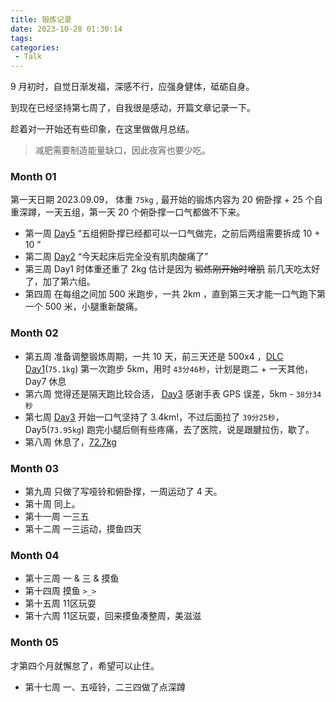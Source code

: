 ```yaml
---
title: 锻炼记录
date: 2023-10-28 01:30:14
tags:
categories:
 - Talk
---
```


9 月初时，自觉日渐发福，深感不行，应强身健体，砥砺自身。

到现在已经坚持第七周了，自我很是感动，开篇文章记录一下。

趁着对一开始还有些印象，在这里做做月总结。

<!--more-->

> 减肥需要制造能量缺口，因此夜宵也要少吃。

### Month 01

第一天日期 2023.09.09， 体重 `75kg` , 最开始的锻炼内容为 20 俯卧撑 + 25 个自重深蹲，一天五组，第一天 20 个俯卧撑一口气都做不下来。

- 第一周 [Day5](https://mem.nep.me/m/28) “五组俯卧撑已经都可以一口气做完，之前后两组需要拆成 10 + 10 ”
- 第二周 [Day2](https://mem.nep.me/m/33) “今天起床后完全没有肌肉酸痛了” 
- 第三周 Day1 时体重还重了 2kg 估计是因为 ~~锻炼刚开始时增肌~~ 前几天吃太好了，加了第六组。
- 第四周 在每组之间加 500 米跑步，一共 2km ，直到第三天才能一口气跑下第一个 500 米，小腿重新酸痛。

### Month 02

- 第五周 准备调整锻炼周期，一共 10 天，前三天还是 500x4 ，[DLC Day1](https://mem.nep.me/m/59)(`75.1kg`) 第一次跑步 5km，用时 `43分46秒`，计划是跑二 + 一天其他，Day7 休息
- 第六周 觉得还是隔天跑比较合适， [Day3](https://mem.nep.me/m/68) 感谢手表 GPS 误差，5km - `38分34秒`
- 第七周 [Day3](https://mem.nep.me/m/75) 开始一口气坚持了 3.4km!，不过后面拉了 `39分25秒`，Day5(`73.95kg`) 跑完小腿后侧有些疼痛，去了医院，说是跟腱拉伤，歇了。
- 第八周 休息了，[72.7kg](https://mem.nep.me/m/79)

### Month 03
 
- 第九周 只做了写哑铃和俯卧撑，一周运动了 4 天。  
- 第十周 同上。  
- 第十一周 一三五  
- 第十二周 一三运动，摸鱼四天  

### Month 04  

- 第十三周 一 & 三 & 摸鱼  
- 第十四周 摸鱼 `>_>`  
- 第十五周 11区玩耍  
- 第十六周 11区玩耍，回来摸鱼凑整周，美滋滋    

### Month 05   

才第四个月就懈怠了，希望可以止住。

- 第十七周 一、五哑铃，二三四做了点深蹲 
